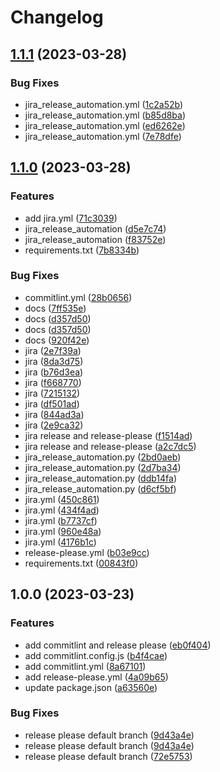 # Changelog

## [1.1.1](https://github.com/Devamparikh/Youtube-Clone/compare/v1.1.0...v1.1.1) (2023-03-28)


### Bug Fixes

* jira_release_automation.yml ([1c2a52b](https://github.com/Devamparikh/Youtube-Clone/commit/1c2a52be2da83d001d575d8696644e84219e6433))
* jira_release_automation.yml ([b85d8ba](https://github.com/Devamparikh/Youtube-Clone/commit/b85d8ba9daa6bd0674b226c6b3c4c9e82a33f726))
* jira_release_automation.yml ([ed6262e](https://github.com/Devamparikh/Youtube-Clone/commit/ed6262e45fc6b9a36eab088f602c12de7a3b464e))
* jira_release_automation.yml ([7e78dfe](https://github.com/Devamparikh/Youtube-Clone/commit/7e78dfeb801d621a447f2a7e78c2f281c7551c3a))

## [1.1.0](https://github.com/Devamparikh/Youtube-Clone/compare/v1.0.0...v1.1.0) (2023-03-28)


### Features

* add jira.yml ([71c3039](https://github.com/Devamparikh/Youtube-Clone/commit/71c30390317d1b8590e11fc652cecfc8e181aa9d))
* jira_release_automation ([d5e7c74](https://github.com/Devamparikh/Youtube-Clone/commit/d5e7c74bc170dda68a803e8e0c5b812515dcce16))
* jira_release_automation ([f83752e](https://github.com/Devamparikh/Youtube-Clone/commit/f83752ec9582806d85a58a1bcfffe69c0e3a6233))
* requirements.txt ([7b8334b](https://github.com/Devamparikh/Youtube-Clone/commit/7b8334b1239ade5ed82235675666eccd39ae0d6c))


### Bug Fixes

* commitlint.yml ([28b0656](https://github.com/Devamparikh/Youtube-Clone/commit/28b06562299a2c8cad1399b1280f96bd64723f98))
* docs ([7ff535e](https://github.com/Devamparikh/Youtube-Clone/commit/7ff535e54c7490658ff3299ed637948abfb0088b))
* docs ([d357d50](https://github.com/Devamparikh/Youtube-Clone/commit/d357d500acc6d16e6a03fb20bee36912fd8fedc1))
* docs ([d357d50](https://github.com/Devamparikh/Youtube-Clone/commit/d357d500acc6d16e6a03fb20bee36912fd8fedc1))
* docs ([920f42e](https://github.com/Devamparikh/Youtube-Clone/commit/920f42e6800593c07520edd6123521d3f014cb1f))
* jira ([2e7f39a](https://github.com/Devamparikh/Youtube-Clone/commit/2e7f39ad93b1b1b72188c8c070053e52c46925f8))
* jira ([8da3d75](https://github.com/Devamparikh/Youtube-Clone/commit/8da3d75d9c6d31d40bdf68f18f672b2ca44c90d5))
* jira ([b76d3ea](https://github.com/Devamparikh/Youtube-Clone/commit/b76d3ea942531d1a83b92b9e562d2711857eb9e3))
* jira ([f668770](https://github.com/Devamparikh/Youtube-Clone/commit/f66877033c46569d95f2b73a55aa14f6224884d5))
* jira ([7215132](https://github.com/Devamparikh/Youtube-Clone/commit/7215132307180e9fa506999f06fab148777dedf7))
* jira ([df501ad](https://github.com/Devamparikh/Youtube-Clone/commit/df501adb982691c2113d74e2dc5e3df840b388f1))
* jira ([844ad3a](https://github.com/Devamparikh/Youtube-Clone/commit/844ad3aecc4de1ee8562324aa2cc87321b34e821))
* jira ([2e9ca32](https://github.com/Devamparikh/Youtube-Clone/commit/2e9ca32e6775535463ff6a11fddafea7aebb5334))
* jira release and release-please ([f1514ad](https://github.com/Devamparikh/Youtube-Clone/commit/f1514ad816243ced6ddcea64bd56ddf0ecd5daad))
* jira release and release-please ([a2c7dc5](https://github.com/Devamparikh/Youtube-Clone/commit/a2c7dc57f1514d08b6235f0be1a78a7616d0e627))
* jira_release_automation.py ([2bd0aeb](https://github.com/Devamparikh/Youtube-Clone/commit/2bd0aeba07546f3af8aafa1bfbba09d31efa015f))
* jira_release_automation.py ([2d7ba34](https://github.com/Devamparikh/Youtube-Clone/commit/2d7ba34a6d42e8d4cd62b23c4ad754e5fe4a57f9))
* jira_release_automation.py ([ddb14fa](https://github.com/Devamparikh/Youtube-Clone/commit/ddb14fa142a3e8ad20fb75f9a800b74f64cff5f8))
* jira_release_automation.py ([d6cf5bf](https://github.com/Devamparikh/Youtube-Clone/commit/d6cf5bfe6efaab09752fbbc49a062f370c4b8974))
* jira.yml ([450c861](https://github.com/Devamparikh/Youtube-Clone/commit/450c8618353b80aa7ce8fc6038f708f3e017f51b))
* jira.yml ([434f4ad](https://github.com/Devamparikh/Youtube-Clone/commit/434f4ada62b641a7eade2ea79c8bf8d2251bfdfb))
* jira.yml ([b7737cf](https://github.com/Devamparikh/Youtube-Clone/commit/b7737cfaf50b76e527d0737a44c7678c5ce2eb99))
* jira.yml ([960e48a](https://github.com/Devamparikh/Youtube-Clone/commit/960e48acd40e9fad3e45b8e80ac358b1efb087a1))
* jira.yml ([4176b1c](https://github.com/Devamparikh/Youtube-Clone/commit/4176b1c6b6cf64b1bca46e83257b1f4b22a7a063))
* release-please.yml ([b03e9cc](https://github.com/Devamparikh/Youtube-Clone/commit/b03e9cc1631b80029fdb7a932bef91e345eb9b6d))
* requirements.txt ([00843f0](https://github.com/Devamparikh/Youtube-Clone/commit/00843f02ffffdc493428dec49ef211a2e73bdc87))

## 1.0.0 (2023-03-23)


### Features

* add commitlint and release please ([eb0f404](https://github.com/Devamparikh/Youtube-Clone/commit/eb0f404d67d49adfe7de845a8341c0247503357e))
* add commitlint.config.js ([b4f4cae](https://github.com/Devamparikh/Youtube-Clone/commit/b4f4cae9c33cadf3bbba6f491731742415d877ba))
* add commitlint.yml ([8a67101](https://github.com/Devamparikh/Youtube-Clone/commit/8a67101aed14eeca788799231ff4f8c6bc080147))
* add release-please.yml ([4a09b65](https://github.com/Devamparikh/Youtube-Clone/commit/4a09b65219a630ed8286938676525be89ea54740))
* update package.json ([a63560e](https://github.com/Devamparikh/Youtube-Clone/commit/a63560e6d3c6dc9763605c14a94f5bb35cd8d3b9))


### Bug Fixes

* release please default branch ([9d43a4e](https://github.com/Devamparikh/Youtube-Clone/commit/9d43a4e6cbe4a8ee86cf1afb462a345ae74b3cb3))
* release please default branch ([9d43a4e](https://github.com/Devamparikh/Youtube-Clone/commit/9d43a4e6cbe4a8ee86cf1afb462a345ae74b3cb3))
* release please default branch ([72e5753](https://github.com/Devamparikh/Youtube-Clone/commit/72e5753c7fafc0e4e4c44948c747366bac8eb3f6))
